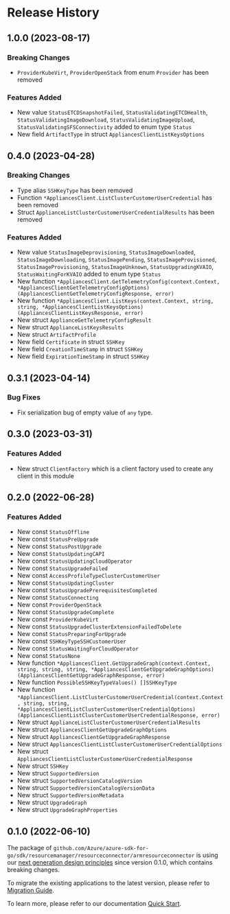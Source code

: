 # Release History

## 1.0.0 (2023-08-17)
### Breaking Changes

- `ProviderKubeVirt`, `ProviderOpenStack` from enum `Provider` has been removed

### Features Added

- New value `StatusETCDSnapshotFailed`, `StatusValidatingETCDHealth`, `StatusValidatingImageDownload`, `StatusValidatingImageUpload`, `StatusValidatingSFSConnectivity` added to enum type `Status`
- New field `ArtifactType` in struct `AppliancesClientListKeysOptions`


## 0.4.0 (2023-04-28)
### Breaking Changes

- Type alias `SSHKeyType` has been removed
- Function `*AppliancesClient.ListClusterCustomerUserCredential` has been removed
- Struct `ApplianceListClusterCustomerUserCredentialResults` has been removed

### Features Added

- New value `StatusImageDeprovisioning`, `StatusImageDownloaded`, `StatusImageDownloading`, `StatusImagePending`, `StatusImageProvisioned`, `StatusImageProvisioning`, `StatusImageUnknown`, `StatusUpgradingKVAIO`, `StatusWaitingForKVAIO` added to enum type `Status`
- New function `*AppliancesClient.GetTelemetryConfig(context.Context, *AppliancesClientGetTelemetryConfigOptions) (AppliancesClientGetTelemetryConfigResponse, error)`
- New function `*AppliancesClient.ListKeys(context.Context, string, string, *AppliancesClientListKeysOptions) (AppliancesClientListKeysResponse, error)`
- New struct `ApplianceGetTelemetryConfigResult`
- New struct `ApplianceListKeysResults`
- New struct `ArtifactProfile`
- New field `Certificate` in struct `SSHKey`
- New field `CreationTimeStamp` in struct `SSHKey`
- New field `ExpirationTimeStamp` in struct `SSHKey`


## 0.3.1 (2023-04-14)
### Bug Fixes

- Fix serialization bug of empty value of `any` type.


## 0.3.0 (2023-03-31)
### Features Added

- New struct `ClientFactory` which is a client factory used to create any client in this module


## 0.2.0 (2022-06-28)
### Features Added

- New const `StatusOffline`
- New const `StatusPreUpgrade`
- New const `StatusPostUpgrade`
- New const `StatusUpdatingCAPI`
- New const `StatusUpdatingCloudOperator`
- New const `StatusUpgradeFailed`
- New const `AccessProfileTypeClusterCustomerUser`
- New const `StatusUpdatingCluster`
- New const `StatusUpgradePrerequisitesCompleted`
- New const `StatusConnecting`
- New const `ProviderOpenStack`
- New const `StatusUpgradeComplete`
- New const `ProviderKubeVirt`
- New const `StatusUpgradeClusterExtensionFailedToDelete`
- New const `StatusPreparingForUpgrade`
- New const `SSHKeyTypeSSHCustomerUser`
- New const `StatusWaitingForCloudOperator`
- New const `StatusNone`
- New function `*AppliancesClient.GetUpgradeGraph(context.Context, string, string, string, *AppliancesClientGetUpgradeGraphOptions) (AppliancesClientGetUpgradeGraphResponse, error)`
- New function `PossibleSSHKeyTypeValues() []SSHKeyType`
- New function `*AppliancesClient.ListClusterCustomerUserCredential(context.Context, string, string, *AppliancesClientListClusterCustomerUserCredentialOptions) (AppliancesClientListClusterCustomerUserCredentialResponse, error)`
- New struct `ApplianceListClusterCustomerUserCredentialResults`
- New struct `AppliancesClientGetUpgradeGraphOptions`
- New struct `AppliancesClientGetUpgradeGraphResponse`
- New struct `AppliancesClientListClusterCustomerUserCredentialOptions`
- New struct `AppliancesClientListClusterCustomerUserCredentialResponse`
- New struct `SSHKey`
- New struct `SupportedVersion`
- New struct `SupportedVersionCatalogVersion`
- New struct `SupportedVersionCatalogVersionData`
- New struct `SupportedVersionMetadata`
- New struct `UpgradeGraph`
- New struct `UpgradeGraphProperties`


## 0.1.0 (2022-06-10)

The package of `github.com/Azure/azure-sdk-for-go/sdk/resourcemanager/resourceconnector/armresourceconnector` is using our [next generation design principles](https://azure.github.io/azure-sdk/general_introduction.html) since version 0.1.0, which contains breaking changes.

To migrate the existing applications to the latest version, please refer to [Migration Guide](https://aka.ms/azsdk/go/mgmt/migration).

To learn more, please refer to our documentation [Quick Start](https://aka.ms/azsdk/go/mgmt).